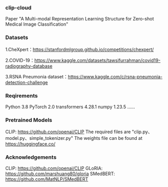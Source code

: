 ### clip-cloud

Paper "A Multi-modal Representation Learning Structure for Zero-shot Medical Image Classification" 

### Datasets
1.CheXpert：https://stanfordmlgroup.github.io/competitions/chexpert/

2.COVID-19：https://www.kaggle.com/datasets/tawsifurrahman/covid19-radiography-database

3.RSNA Pneumonia dataset：https://www.kaggle.com/c/rsna-pneumonia-detection-challenge

### Reqirements
Python 3.8
PyTorch 2.0
transformers 4.28.1
numpy 1.23.5
......

### Pretrained Models
CLIP: https://github.com/openai/CLIP
The required files are "clip.py、model.py、simple_tokenizer.py"
The weights file can be found at https://huggingface.co/

### Acknowledgements
CLIP: https://github.com/openai/CLIP
GLoRIA: https://github.com/marshuang80/gloria
SMedBERT: https://github.com/MatNLP/SMedBERT

